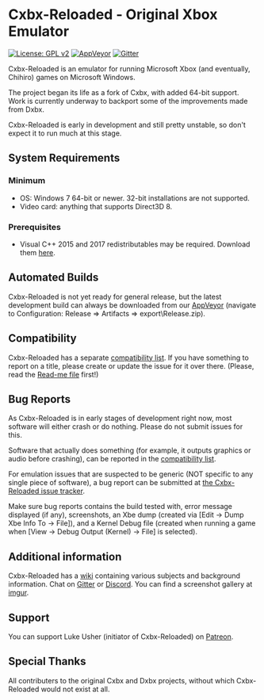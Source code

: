 # Cxbx-Reloaded - Original Xbox Emulator 
[![License: GPL v2](https://img.shields.io/badge/License-GPL%20v2-blue.svg)](https://img.shields.io/badge/License-GPL%20v2-blue.svg)
[![AppVeyor](https://ci.appveyor.com/api/projects/status/iao43irxl3umbp33?svg=true)](https://ci.appveyor.com/project/SoullessSentinel/cxbx-reloaded)
[![Gitter](https://badges.gitter.im/gitterHQ/gitter.svg)](https://gitter.im/Cxbx-Reloaded/Lobby)

Cxbx-Reloaded is an emulator for running Microsoft Xbox (and eventually, Chihiro) games on Microsoft Windows.

The project began its life as a fork of Cxbx, with added 64-bit support. Work is currently underway to backport some of the improvements made from Dxbx.

Cxbx-Reloaded is early in development and still pretty unstable, so don't expect it to run much at this stage.

## System Requirements
### Minimum
  * OS: Windows 7 64-bit or newer. 32-bit installations are not supported.
  * Video card: anything that supports Direct3D 8.
### Prerequisites
  * Visual C++ 2015 and 2017 redistributables may be required. Download them [here](https://support.microsoft.com/en-gb/help/2977003/the-latest-supported-visual-c-downloads).
  
## Automated Builds
Cxbx-Reloaded is not yet ready for general release, but the latest development build can always be downloaded from our [AppVeyor](https://ci.appveyor.com/project/SoullessSentinel/cxbx-reloaded/branch/master) (navigate to Configuration: Release => Artifacts => export\Release.zip).

## Compatibility
Cxbx-Reloaded has a separate [compatibility list](https://github.com/Cxbx-Reloaded/game-compatibility/issues). If you have something to report on a title, please create or update the issue for it over there. (Please, read the [Read-me file](https://github.com/Cxbx-Reloaded/game-compatibility/blob/master/README.md) first!)

## Bug Reports
As Cxbx-Reloaded is in early stages of development right now, most software will either crash or do nothing. Please do not submit issues for this.

Software that actually does something (for example, it outputs graphics or audio before crashing), can be reported in the [compatibility list](https://github.com/Cxbx-Reloaded/game-compatibility/issues).

For emulation issues that are suspected to be generic (NOT specific to any single piece of software), a bug report can be submitted at [the Cxbx-Reloaded issue tracker](https://github.com/Cxbx-Reloaded/Cxbx-Reloaded/issues).

Make sure bug reports contains the build tested with, error message displayed (if any), screenshots, an Xbe dump (created via [Edit -> Dump Xbe Info To -> File]), and a Kernel Debug file (created when running a game when [View -> Debug Output (Kernel) -> File] is selected).

## Additional information
Cxbx-Reloaded has a [wiki](http://github.com/Cxbx-Reloaded/Cxbx-Reloaded/wiki) containing various subjects and background information.
Chat on [Gitter](https://gitter.im/Cxbx-Reloaded/Lobby) or [Discord](https://discord.gg/26Xjx23).
You can find a screenshot gallery at [imgur](http://imgur.com/a/Bzvti).

## Support
You can support Luke Usher (initiator of Cxbx-Reloaded) on [Patreon](https://www.patreon.com/LukeUsher).

## Special Thanks
All contributers to the original Cxbx and Dxbx projects, without which Cxbx-Reloaded would not exist at all.
